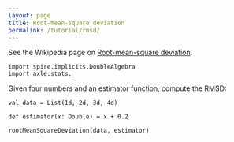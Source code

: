 ```yaml
---
layout: page
title: Root-mean-square deviation
permalink: /tutorial/rmsd/
---
```


See the Wikipedia page on
[Root-mean-square deviation](https://en.wikipedia.org/wiki/Root-mean-square_deviation).

```tut:silent
import spire.implicits.DoubleAlgebra
import axle.stats._
```

Given four numbers and an estimator function, compute the RMSD:

```tut:book
val data = List(1d, 2d, 3d, 4d)

def estimator(x: Double) = x + 0.2

rootMeanSquareDeviation(data, estimator)
```
